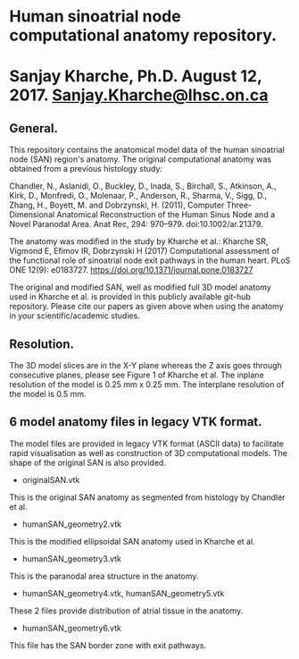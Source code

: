 # Human sinoatrial node computational anatomy repository. 

Sanjay Kharche, Ph.D.
August 12, 2017.
Sanjay.Kharche@lhsc.on.ca
============================================================================================

General.
-------

This repository contains the anatomical model data of the human sinoatrial node (SAN) region's 
anatomy. The original computational anatomy was obtained from a previous histology study:

Chandler, N., Aslanidi, O., Buckley, D., Inada, S., Birchall, S., Atkinson, A., Kirk, D., Monfredi, O., 
Molenaar, P., Anderson, R., Sharma, V., Sigg, D., Zhang, H., Boyett, M. and Dobrzynski, H. (2011), 
Computer Three-Dimensional Anatomical Reconstruction of the Human Sinus Node and a 
Novel Paranodal Area. Anat Rec, 294: 970–979. doi:10.1002/ar.21379.

The anatomy was modified in the study by Kharche et al.:
Kharche SR, Vigmond E, Efimov IR, Dobrzynski H (2017) Computational assessment of the functional role of sinoatrial node exit pathways in the human heart. PLoS ONE 12(9): e0183727. https://doi.org/10.1371/journal.pone.0183727


The original and modified SAN, well as modified full 3D model anatomy used in Kharche et al. is 
provided in this publicly available git-hub repository. Please cite our papers as given above when using
the anatomy in your scientific/academic studies.

Resolution.
-----------

The 3D model slices are in the X-Y plane whereas the Z axis goes through consecutive planes, please see
Figure 1 of Kharche et al.
The inplane resolution of the model is 0.25 mm x 0.25 mm.
The interplane resolution of the model is 0.5 mm.

6 model anatomy files in legacy VTK format.
----------------------------------------------

The model files are provided in legacy VTK format (ASCII data) to facilitate rapid visualisation as well 
as construction of 3D computational models. The shape of the original SAN is also provided.

* originalSAN.vtk

This is the original SAN anatomy as segmented from histology by Chandler et al.

* humanSAN_geometry2.vtk

This is the modified ellipsoidal SAN anatomy used in Kharche et al.

* humanSAN_geometry3.vtk

This is the paranodal area structure in the anatomy.

* humanSAN_geometry4.vtk, humanSAN_geometry5.vtk

These 2 files provide distribution of atrial tissue in the anatomy.

* humanSAN_geometry6.vtk

This file has the SAN border zone with exit pathways.
